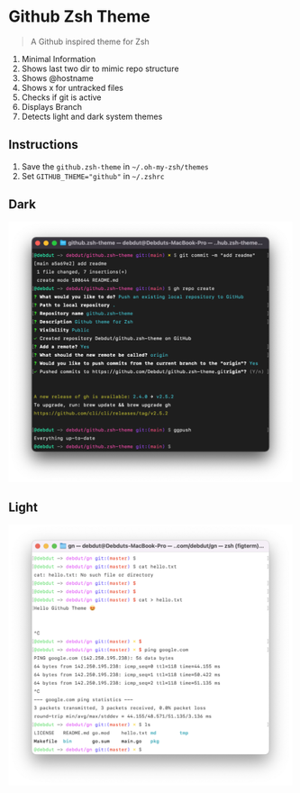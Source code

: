# Github Zsh Theme
> A Github inspired theme for Zsh

1. Minimal Information
2. Shows last two dir to mimic repo structure
3. Shows @hostname
4. Shows x for untracked files
5. Checks if git is active
6. Displays Branch
7. Detects light and dark system themes

## Instructions
1. Save the `github.zsh-theme` in `~/.oh-my-zsh/themes`
2. Set `GITHUB_THEME="github"` in `~/.zshrc`

## Dark
![](/assets/dark.png)
## Light
![](/assets/light.png)
